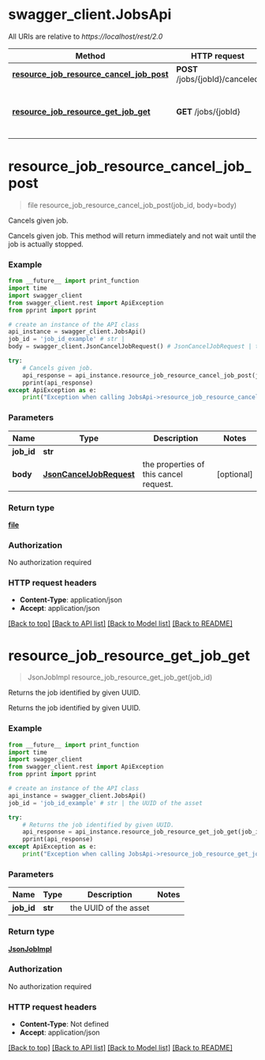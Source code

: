 # swagger_client.JobsApi

All URIs are relative to *https://localhost/rest/2.0*

Method | HTTP request | Description
------------- | ------------- | -------------
[**resource_job_resource_cancel_job_post**](JobsApi.md#resource_job_resource_cancel_job_post) | **POST** /jobs/{jobId}/canceled | Cancels given job.
[**resource_job_resource_get_job_get**](JobsApi.md#resource_job_resource_get_job_get) | **GET** /jobs/{jobId} | Returns the job identified by given UUID.


# **resource_job_resource_cancel_job_post**
> file resource_job_resource_cancel_job_post(job_id, body=body)

Cancels given job.

Cancels given job. This method will return immediately and not wait until the job is actually stopped.

### Example
```python
from __future__ import print_function
import time
import swagger_client
from swagger_client.rest import ApiException
from pprint import pprint

# create an instance of the API class
api_instance = swagger_client.JobsApi()
job_id = 'job_id_example' # str | 
body = swagger_client.JsonCancelJobRequest() # JsonCancelJobRequest | the properties of this cancel request. (optional)

try:
    # Cancels given job.
    api_response = api_instance.resource_job_resource_cancel_job_post(job_id, body=body)
    pprint(api_response)
except ApiException as e:
    print("Exception when calling JobsApi->resource_job_resource_cancel_job_post: %s\n" % e)
```

### Parameters

Name | Type | Description  | Notes
------------- | ------------- | ------------- | -------------
 **job_id** | **str**|  | 
 **body** | [**JsonCancelJobRequest**](JsonCancelJobRequest.md)| the properties of this cancel request. | [optional] 

### Return type

[**file**](file.md)

### Authorization

No authorization required

### HTTP request headers

 - **Content-Type**: application/json
 - **Accept**: application/json

[[Back to top]](#) [[Back to API list]](../README.md#documentation-for-api-endpoints) [[Back to Model list]](../README.md#documentation-for-models) [[Back to README]](../README.md)

# **resource_job_resource_get_job_get**
> JsonJobImpl resource_job_resource_get_job_get(job_id)

Returns the job identified by given UUID.

Returns the job identified by given UUID.

### Example
```python
from __future__ import print_function
import time
import swagger_client
from swagger_client.rest import ApiException
from pprint import pprint

# create an instance of the API class
api_instance = swagger_client.JobsApi()
job_id = 'job_id_example' # str | the UUID of the asset

try:
    # Returns the job identified by given UUID.
    api_response = api_instance.resource_job_resource_get_job_get(job_id)
    pprint(api_response)
except ApiException as e:
    print("Exception when calling JobsApi->resource_job_resource_get_job_get: %s\n" % e)
```

### Parameters

Name | Type | Description  | Notes
------------- | ------------- | ------------- | -------------
 **job_id** | **str**| the UUID of the asset | 

### Return type

[**JsonJobImpl**](JsonJobImpl.md)

### Authorization

No authorization required

### HTTP request headers

 - **Content-Type**: Not defined
 - **Accept**: application/json

[[Back to top]](#) [[Back to API list]](../README.md#documentation-for-api-endpoints) [[Back to Model list]](../README.md#documentation-for-models) [[Back to README]](../README.md)

